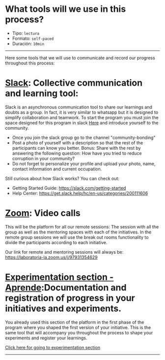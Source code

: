 # What tools will we use in this process?

* Tipo: `lectura`
* Formato: `self-paced`
* Duración: `10min`

***
Here some tools that we will use to communicate and record our
progress throughout this process:

# [Slack](aceleracion-oea.slack.com): Collective communication and learning tool:

Slack is an asynchronous communication tool to share our learnings and doubts as a group. In fact, it is very similar to whatsapp but it is designed to simplify collaboration and teamwork. To start the program you must join the space designed for this program in slack [Here](https://join.slack.com/t/aceleracion-oea/shared_invite/zt-iui04vkn-NyHdalUdDLGMinaGNrEyjw) and introduce yourself to the community.

- Once you join the slack group go to the channel "community-bonding"
- Post a photo of yourself with a description so that the rest of the participants can know you better. Bonus: Share with the rest by answering the following question: How have you tried to reduce corruption in your community?
- Do not forget to personalize your profile and upload your photo, name, contact information and current occupation.  

Still curious about how Slack works?
You can check out:
- Getting Started Guide: https://slack.com/getting-started
- Help Center: https://get.slack.help/hc/en-us/categories/200111606

# [Zoom](https://zoom.us/): Video calls

This will be the platform for all our remote sessions: The session with all
the group as well as the mentoring spaces with each of the initiatives. In the remote group sessions we will use the break out rooms functionality to divide the participants according to each initiative.

Our link for remote and mentoring sessions will always be: https://laboratoria-la.zoom.us/j/97931354629

# [Experimentation section - Aprende](https://aprende.laboratoria.la/cohorts/glob-2020-11-l4b-business-aceleracion-fase-2-oea/experiments/):Documentation and registration of progress in your initiatives and experiments.

You already used this section of the platform in the first phase of the program where you shaped the first version of your initiative. This is the same tool that will accompany you throughout the process to shape your experiments and register your learnings.

[Click here for going to experimentation section](https://aprende.laboratoria.la/cohorts/glob-2020-11-l4b-business-aceleracion-fase-2-oea/experiments/)



***

